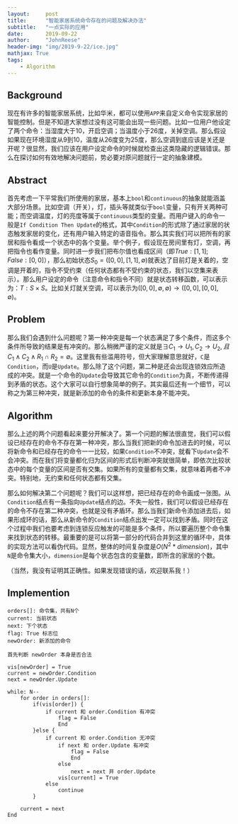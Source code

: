 ```yaml
---
layout:     post
title:      "智能家居系统命令存在的问题及解决办法"
subtitle:   "一点实际的应用"
date:       2019-09-22
author:     "JohnReese"
header-img: "img/2019-9-22/ice.jpg"
mathjax: True
tags:
    - Algorithm
---
```


## Background

现在有许多的智能家居系统，比如华米，都可以使用`APP`来自定义命令实现家居的智能控制。但是不知道大家想过没有这可能会出现一些问题。比如一位用户他设定了两个命令：当湿度大于10，开启空调；当温度小于26度，关掉空调。那么假设如果现在环境湿度从9到10，温度从26度变为25度，那么空调到底应该是关还是开呢？很显然，我们应该在用户设定命令的时候就检查出这类隐藏的逻辑错误。那么在探讨如何有效地解决问题前，势必要对原问题就行一定的抽象建模。

## Abstract

首先考虑一下平常我们所使用的家居，基本上`bool`和`continuous`的抽象就能涵盖大部分场景。比如空调（开关），灯，插头等就类似于`bool`变量，只有开关两种可能；而空调温度，灯的亮度等属于`continuous`类型的变量。而用户键入的命令一般是`If Condition Then Update`的格式，其中`Condition`的形式除了通过家居的状态触发家居的变化，还有用户输入特定的语音指令。那么其实我们可以把所有的家居和指令看成一个状态中的各个变量。举个例子，假设现在房间里有灯，空调，再把指令也看作变量。同时进一步我们把布尔值也看成区间（即$True:[1, 1];False:[0, 0]$），那么初始状态$S_{0}=([0, 0], [1, 1], \emptyset)$就表达了目前灯是关着的，空调是开着的，指令不受约束（任何状态都有不受约束的状态，我们以空集来表示）。那么用户设定的命令（注意命令和指令不同）就是状态转移函数，可以表示为：$T: S × S$。比如关灯就关空调，可以表示为$([0, 0], \emptyset, \emptyset) \rightarrow ([0, 0], [0, 0], \emptyset)$。

## Problem

那么我们会遇到什么问题呢？第一种冲突是每一个状态满足了多个条件，而这多个条件所导致的结果是有冲突的。那么稍微严谨的定义就是$\exists C_{1} \rightarrow U_{1}, C_{2} \rightarrow U_{2}, 且C_{1} \land C_{2} \land R_{1} \cap R_{2} = \emptyset$。这里我有些滥用符号，但大家理解意思就好，`C`是`Condition`，而`U`是`Update`。那么除了这个问题，第二种是还会出现连锁效应所造成的冲突。就是一个命令的`Update`会导致其它命令的`Condition`为真，不断传递得到矛盾的状态。这个大家可以自行想象简单的例子。其实最后还有一个细节，可以称之为第三种冲突，就是新添加的命令的条件和更新本身不能冲突。


## Algorithm

那么上述的两个问题看起来要分开解决了。第一个问题的解法很直觉，我们可以假设已经存在的命令不存在第一种冲突，那么当我们把新的命令加进去的时候，可以将新命令和已经存在的命令一一比较，如果`Condition`不冲突，就看下`Update`会不会冲突。而在我们将变量都化归为区间的形式后判断冲突就很简单，即依次比较状态中的每个变量的区间是否有交集。如果所有的变量都有交集，就意味着两者不冲突。特别地，无约束和任何状态都有交集。

那么如何解决第二个问题呢？我们可以这样想，把已经存在的命令画成一张图。从`Condition`结点有一条指向`Update`结点的边。不失一般性，我们可以假设已经存在的命令不存在第二种冲突，也就是没有矛盾环。那么当我们新命令添加进去后，如果形成环的话，那么从新命令的`Condition`结点出发一定可以找到矛盾。同时在这个过程中我们也要考虑到连锁反应触发的可能是多个条件，所以要遍历整个命令集来找到状态的转移。最重要的是可以将第一部分的代码合并到这里的循环中，具体的实现方法可以看伪代码。显然，整体的时间复杂度是$O(N^{2}*dimension)$，其中`N`是命令集大小，`dimension`是每个状态包含的变量数，即所含的家居的个数。

（当然，我没有证明其正确性。如果发现错误的话，欢迎联系我！）

## Implemention

```
orders[]: 命令集，共有N个
current: 当前状态
next: 下个状态
flag: True 标志位
newOrder: 新添加的命令

首先判断 newOrder 本身是否合法

vis[newOrder] = True
current = newOrder.Condition
next = newOrder.Update

while: N--
    for order in orders[]:
        if(vis[order]) {
            if current 和 order.Condition 有冲突
                flag = False
                End
        }else {
            if current 和 order.Condition 无冲突
                if next 和 order.Update 有冲突
                    flag = False
                    End
                else 
                    next = next 并 order.Update
                vis[current] = True
            else
                continue
        }
    
    current = next
End

```

